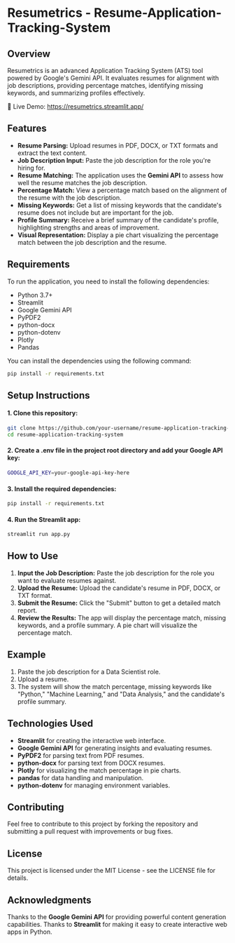 # Resumetrics - Resume-Application-Tracking-System

## Overview
Resumetrics is an advanced Application Tracking System (ATS) tool powered by Google's Gemini API. It evaluates resumes for alignment with job descriptions, providing percentage matches, identifying missing keywords, and summarizing profiles effectively.

🚀 Live Demo: https://resumetrics.streamlit.app/

## Features
- **Resume Parsing:** Upload resumes in PDF, DOCX, or TXT formats and extract the text content.
- **Job Description Input:** Paste the job description for the role you're hiring for.
- **Resume Matching:** The application uses the **Gemini API** to assess how well the resume matches the job description.
- **Percentage Match:** View a percentage match based on the alignment of the resume with the job description.
- **Missing Keywords:** Get a list of missing keywords that the candidate's resume does not include but are important for the job.
- **Profile Summary:** Receive a brief summary of the candidate's profile, highlighting strengths and areas of improvement.
- **Visual Representation:** Display a pie chart visualizing the percentage match between the job description and the resume.

## Requirements
To run the application, you need to install the following dependencies:

- Python 3.7+
- Streamlit
- Google Gemini API
- PyPDF2
- python-docx
- python-dotenv
- Plotly
- Pandas

You can install the dependencies using the following command:

```bash
pip install -r requirements.txt
```
## Setup Instructions
#### 1. Clone this repository:
```bash
git clone https://github.com/your-username/resume-application-tracking-system.git
cd resume-application-tracking-system
```

#### 2. Create a .env file in the project root directory and add your Google API key:
```bash
GOOGLE_API_KEY=your-google-api-key-here
```

#### 3. Install the required dependencies:
```bash
pip install -r requirements.txt
```

#### 4. Run the Streamlit app:
```bash
streamlit run app.py
```

## How to Use
1. **Input the Job Description:** Paste the job description for the role you want to evaluate resumes against.
2. **Upload the Resume:** Upload the candidate's resume in PDF, DOCX, or TXT format.
3. **Submit the Resume:** Click the "Submit" button to get a detailed match report.
4. **Review the Results:** The app will display the percentage match, missing keywords, and a profile summary. A pie chart will visualize the percentage match.

## Example
1. Paste the job description for a Data Scientist role.
2. Upload a resume.
3. The system will show the match percentage, missing keywords like "Python," "Machine Learning," and "Data Analysis," and the candidate's profile summary.
   
## Technologies Used
- **Streamlit** for creating the interactive web interface.
- **Google Gemini API** for generating insights and evaluating resumes.
- **PyPDF2** for parsing text from PDF resumes.
- **python-docx** for parsing text from DOCX resumes.
- **Plotly** for visualizing the match percentage in pie charts.
- **pandas** for data handling and manipulation.
- **python-dotenv** for managing environment variables.

## Contributing
Feel free to contribute to this project by forking the repository and submitting a pull request with improvements or bug fixes.

## License
This project is licensed under the MIT License - see the LICENSE file for details.

## Acknowledgments
Thanks to the **Google Gemini API** for providing powerful content generation capabilities.
Thanks to **Streamlit** for making it easy to create interactive web apps in Python.
